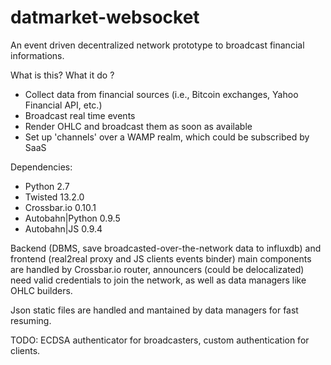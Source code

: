 # datmarket-websocket
An event driven decentralized network prototype to broadcast financial informations.

What is this? What it do ?
- Collect data from financial sources (i.e., Bitcoin exchanges, Yahoo Financial API, etc.)
- Broadcast real time events
- Render OHLC and broadcast them as soon as available
- Set up 'channels' over a WAMP realm, which could be subscribed by SaaS

Dependencies:

- Python 2.7
- Twisted 13.2.0
- Crossbar.io 0.10.1
- Autobahn|Python 0.9.5
- Autobahn|JS 0.9.4

Backend (DBMS, save broadcasted-over-the-network data to influxdb) and frontend (real2real proxy and JS clients events binder) main components are handled by Crossbar.io router, announcers (could be delocalizated) need valid credentials to join the network, as well as data managers like OHLC builders.

Json static files are handled and mantained by data managers for fast resuming.

TODO: ECDSA authenticator for broadcasters, custom authentication for clients.

